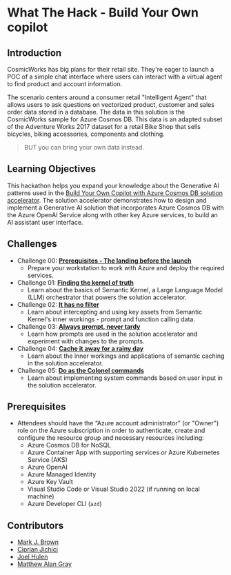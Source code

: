 # What The Hack - Build Your Own copilot

## Introduction

CosmicWorks has big plans for their retail site. They're eager to launch a POC of a simple chat interface where users can interact with a virtual agent to find product and account information.

The scenario centers around a consumer retail "Intelligent Agent" that allows users to ask questions on vectorized product, customer and sales order data stored in a database. The data in this solution is the CosmicWorks sample for Azure Cosmos DB. This data is an adapted subset of the Adventure Works 2017 dataset for a retail Bike Shop that sells bicycles, biking accessories, components and clothing.

> BUT you can bring your own data instead.

## Learning Objectives

This hackathon helps you expand your knowledge about the Generative AI patterns used in the [Build Your Own Copilot with Azure Cosmos DB solution accelerator](https://github.com/Azure/BuildYourOwnCopilot). The solution accelerator demonstrates how to design and implement a Generative AI solution that incorporates Azure Cosmos DB with the Azure OpenAI Service along with other key Azure services, to build an AI assistant user interface.

## Challenges

- Challenge 00: **[Prerequisites - The landing before the launch](Student/Challenge-00.md)**
	 - Prepare your workstation to work with Azure and deploy the required services.
- Challenge 01: **[Finding the kernel of truth](Student/Challenge-01.md)**
	 - Learn about the basics of Semantic Kernel, a Large Language Model (LLM) orchestrator that powers the solution accelerator.
- Challenge 02: **[It has no filter](Student/Challenge-02.md)**
	 - Learn about intercepting and using key assets from Semantic Kernel's inner workings - prompt and function calling data.
- Challenge 03: **[Always prompt, never tardy](Student/Challenge-03.md)**
	 - Learn how prompts are used in the solution accelerator and experiment with changes to the prompts.
- Challenge 04: **[Cache it away for a rainy day](Student/Challenge-04.md)**
	 - Learn about the inner workings and applications of semantic caching in the solution accelerator.
- Challenge 05: **[Do as the Colonel commands](Student/Challenge-05.md)**
	 - Learn about implementing system commands based on user input in the solution accelerator.

## Prerequisites

- Attendees should have the “Azure account administrator” (or "Owner") role on the Azure subscription in order to authenticate, create and configure the resource group and necessary resources including:
  - Azure Cosmos DB for NoSQL
  - Azure Container App with supporting services _or_ Azure Kubernetes Service (AKS)
  - Azure OpenAI
  - Azure Managed Identity
  - Azure Key Vault
  - Visual Studio Code or Visual Studio 2022 (if running on local machine)
  - Azure Developer CLI (`azd`)

## Contributors

- [Mark J. Brown](https://github.com/markjbrown)
- [Ciprian Jichici](https://github.com/ciprianjichici)
- [Joel Hulen](https://github.com/joelhulen)
- [Matthew Alan Gray](https://github.com/hatboyzero)
